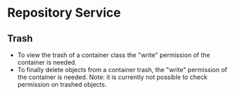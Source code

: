 # Repository Service

## Trash

- To view the trash of a container class the "write" permission of the container is needed.
- To finally delete objects from a container trash, the "write" permission of the container is needed. Note: it is currently not possible to check permission on trashed objects.
